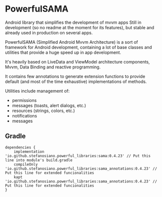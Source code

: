 # PowerfulSAMA
Android library that simplifies the development of mvvm apps
Still in development (so no readme at the moment for its features), but stable and already used in production on several apps.

PowerfulSAMA (Simplified Android Mvvm Architecture) is a sort of framework for Android development, containing a lot of base classes and utilities that provide a huge speed up in app development.

It's heavily based on LiveData and ViewModel architecture components, Mvvm, Data Binding and reactive programming.

It contains few annotations to generate extension functions to provide default (and most of the time exhaustive) implementations of methods.

Utilities include management of:
- permissions
- messages (toasts, alert dialogs, etc.)
- resources (strings, colors, etc.)
- notifications
- messages

Gradle
------
  
```
dependencies {
    implementation 'io.github.stefanosiano.powerful_libraries:sama:0.4.23' // Put this line into module's build.gradle
    compileOnly 'io.github.stefanosiano.powerful_libraries:sama_annotations:0.4.23' // Put this line for extended funcionalities
    kapt 'io.github.stefanosiano.powerful_libraries:sama_annotations:0.4.23' // Put this line for extended funcionalities
}
```
  
